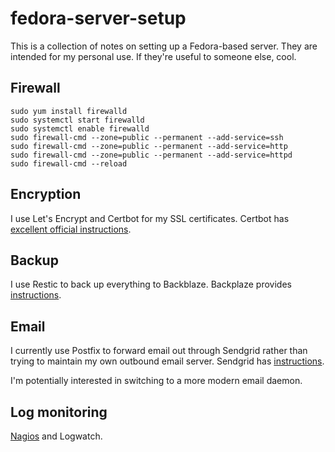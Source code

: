 # fedora-server-setup

This is a collection of notes on setting up a Fedora-based server. They are intended for my personal use. If they're useful to someone else, cool.

## Firewall

```
sudo yum install firewalld
sudo systemctl start firewalld
sudo systemctl enable firewalld
sudo firewall-cmd --zone=public --permanent --add-service=ssh
sudo firewall-cmd --zone=public --permanent --add-service=http
sudo firewall-cmd --zone=public --permanent --add-service=httpd
sudo firewall-cmd --reload
```

## Encryption

I use Let's Encrypt and Certbot for my SSL certificates. Certbot has [excellent official instructions](https://certbot.eff.org/instructions?ws=apache&os=fedora).

## Backup

I use Restic to back up everything to Backblaze. Backplaze provides [instructions](https://www.backblaze.com/docs/cloud-storage-integrate-restic-with-backblaze-b2).

## Email

I currently use Postfix to forward email out through Sendgrid rather than trying to maintain my own outbound email server. Sendgrid has [instructions](https://docs.sendgrid.com/for-developers/sending-email/postfix).

I'm potentially interested in switching to a more modern email daemon.

## Log monitoring

[Nagios](https://www.nagios.org) and Logwatch.

